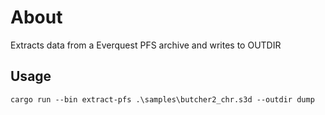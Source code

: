 # About

Extracts data from a Everquest PFS archive and writes to OUTDIR


## Usage

    cargo run --bin extract-pfs .\samples\butcher2_chr.s3d --outdir dump
